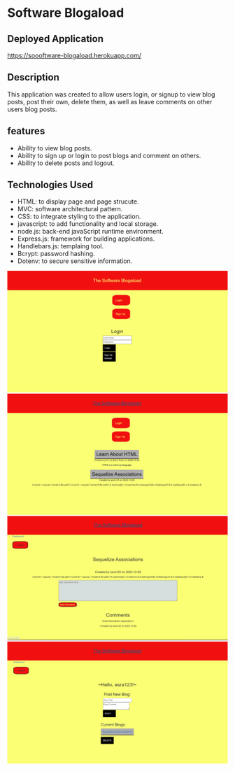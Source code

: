 # Software Blogaload

## Deployed Application
https://soooftware-blogaload.herokuapp.com/
## Description
This application was created to allow users login, or signup to view blog posts, post their own, delete them, as well as leave comments on other users blog posts.
## features
- Ability to view blog posts.
- Ability to sign up or login to post blogs and comment on others.
- Ability to delete posts and logout.
## Technologies Used
- HTML: to display page and page strucute.
- MVC: software architectural pattern.
- CSS: to integrate styling to the application.
- javascript: to add functionality and local storage.
- node.js: back-end javaScript runtime environment.
- Express.js: framework for building applications.
- Handlebars.js: templaing tool.
- Bcrypt: password hashing.
- Dotenv: to secure sensitive information.

![Login Page](public/images/loginPage.png "Final Look")
![Main Page](public/images/mainPage.png "Final Look")
![Specific Blog](public/images/specificBlog.png "Final Look")
![User Dashboard](public/images/userDash.png "Final Look")

